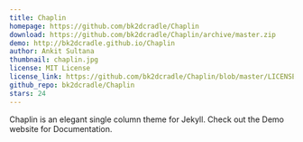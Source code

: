 ```yaml
---
title: Chaplin 
homepage: https://github.com/bk2dcradle/Chaplin
download: https://github.com/bk2dcradle/Chaplin/archive/master.zip
demo: http://bk2dcradle.github.io/Chaplin
author: Ankit Sultana
thumbnail: chaplin.jpg
license: MIT License
license_link: https://github.com/bk2dcradle/Chaplin/blob/master/LICENSE
github_repo: bk2dcradle/Chaplin
stars: 24
---
```


Chaplin is an elegant single column theme for Jekyll. Check out the
Demo website for Documentation.
